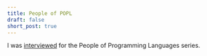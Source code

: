 ```yaml
---
title: People of POPL
draft: false
short_post: true
---
```


I was [interviewed][i] for the People of Programming Languages series.

[i]: http://www.cs.cmu.edu/~popl-interviews/bornholt.html
